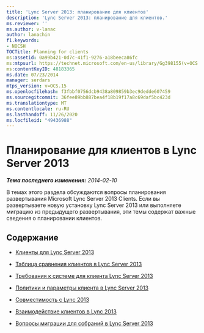 ```yaml
---
title: 'Lync Server 2013: планирование для клиентов'
description: 'Lync Server 2013: планирование для клиентов.'
ms.reviewer: ''
ms.author: v-lanac
author: lanachin
f1.keywords:
- NOCSH
TOCTitle: Planning for clients
ms:assetid: 0a99b421-0d7c-41f1-9276-a18beeca86fc
ms:mtpsurl: https://technet.microsoft.com/en-us/library/Gg398155(v=OCS.15)
ms:contentKeyID: 48183365
ms.date: 07/23/2014
manager: serdars
mtps_version: v=OCS.15
ms.openlocfilehash: f3fbbf0756dcb9438a809859b3ec9dedde607459
ms.sourcegitcommit: 36fee89bb887bea4f18b19f17a8c69daf5bc423d
ms.translationtype: MT
ms.contentlocale: ru-RU
ms.lasthandoff: 11/26/2020
ms.locfileid: "49436988"
---
```

# <a name="planning-for-clients-in-lync-server-2013"></a>Планирование для клиентов в Lync Server 2013

<div data-xmlns="http://www.w3.org/1999/xhtml">

<div class="topic" data-xmlns="http://www.w3.org/1999/xhtml" data-msxsl="urn:schemas-microsoft-com:xslt" data-cs="https://msdn.microsoft.com/">

<div data-asp="https://msdn2.microsoft.com/asp">



</div>

<div id="mainSection">

<div id="mainBody">

<span> </span>

_**Тема последнего изменения:** 2014-02-10_

В темах этого раздела обсуждаются вопросы планирования развертывания Microsoft Lync Server 2013 Clients. Если вы развертываете новую установку Lync Server 2013 или выполняете миграцию из предыдущего развертывания, эти темы содержат важные сведения о планировании клиентов.

<div>

## <a name="in-this-section"></a>Содержание

  - [Клиенты для Lync Server 2013](lync-server-2013-clients.md)

  - [Таблица сравнения клиентов в Lync Server 2013](lync-server-2013-desktop-client-comparison-tables.md)

  - [Требования к системе для клиента Lync Server 2013](lync-server-2013-client-system-requirements.md)

  - [Политики и параметры клиента в Lync Server 2013](lync-server-2013-client-policies-and-settings.md)

  - [Совместимость с Lync 2013](lync-server-2013-lync-2013-compatibility.md)

  - [Взаимодействие клиентов в Lync 2013](lync-server-2013-client-interoperability-in-lync-2013.md)

  - [Вопросы миграции для собраний в Lync Server 2013](lync-server-2013-migration-considerations-for-meetings.md)

</div>

</div>

<span> </span>

</div>

</div>

</div>

